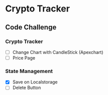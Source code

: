 # Crypto Tracker

## Code Challenge

### Crypto Tracker

- [ ] Change Chart with CandleStick (Apexchart)
- [ ] Price Page

### State Management

- [x] Save on Localstorage
- [ ] Delete Button
